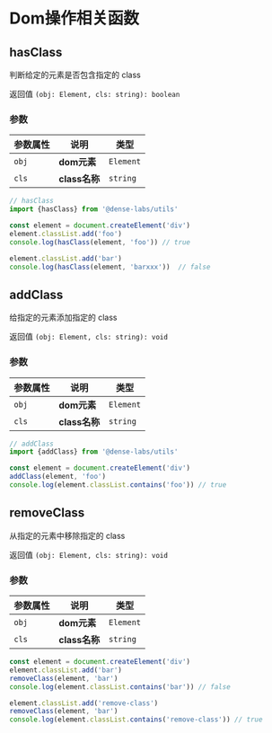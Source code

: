 # Dom操作相关函数


## hasClass

判断给定的元素是否包含指定的 class

返回值 `(obj: Element, cls: string): boolean`

### 参数

| **参数属性** | **说明**     | **类型**  |
| ------------ | ------------ | --------- |
| `obj`        | **dom元素**| `Element` |
| `cls`        | **class名称**| `string` |

```js
// hasClass
import {hasClass} from '@dense-labs/utils'

const element = document.createElement('div')
element.classList.add('foo')
console.log(hasClass(element, 'foo')) // true

element.classList.add('bar')
console.log(hasClass(element, 'barxxx'))  // false
```

## addClass

给指定的元素添加指定的 class

返回值 `(obj: Element, cls: string): void`

### 参数

| **参数属性** | **说明**     | **类型**  |
| ------------ | ------------ | --------- |
| `obj`        | **dom元素**| `Element` |
| `cls`        | **class名称**| `string` |

```js
// addClass
import {addClass} from '@dense-labs/utils'

const element = document.createElement('div')
addClass(element, 'foo')
console.log(element.classList.contains('foo')) // true
```

## removeClass

从指定的元素中移除指定的 class

返回值 `(obj: Element, cls: string): void`

### 参数

| **参数属性** | **说明**     | **类型**  |
| ------------ | ------------ | --------- |
| `obj`        | **dom元素**| `Element` |
| `cls`        | **class名称**| `string` |

```js
const element = document.createElement('div')
element.classList.add('bar')
removeClass(element, 'bar')
console.log(element.classList.contains('bar')) // false

element.classList.add('remove-class')
removeClass(element, 'bar')
console.log(element.classList.contains('remove-class')) // true
```